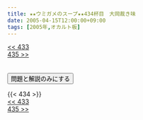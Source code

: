 ```yaml
---
title: ★★ウミガメのスープ★★434杯目　大岡裁き味
date: 2005-04-15T12:00:00+09:00
tags: [2005年,オカルト板]
---
```

<div class="th_left"><a href="../433"><< 433</a></div>
<div class="th_right"><a href="../435">435 >></a></div>
<br><br>
<script src="../../js/cupsoup.js"></script>
<form>
<input type="button" value="問題と解説のみにする" onClick="toggleCupsoup()">
</form>
{{< 434 >}}
<div class="th_left"><a href="../433"><< 433</a></div>
<div class="th_right"><a href="../435">435 >></a></div>